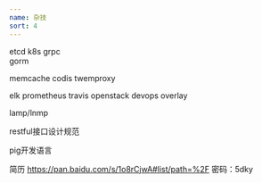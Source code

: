 ```yaml
---
name: 杂技
sort: 4
---
```


etcd
k8s
grpc  
gorm

memcache  codis  twemproxy

elk
prometheus travis 
openstack devops
overlay

lamp/lnmp

restful接口设计规范

pig开发语言


简历  https://pan.baidu.com/s/1o8rCjwA#list/path=%2F 密码：5dky
